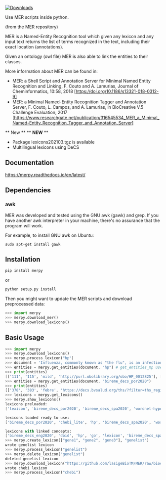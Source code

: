 [![Downloads](https://pepy.tech/badge/merpy)](https://pepy.tech/project/merpy)

Use MER scripts inside python.


(from the MER repository)

MER is a Named-Entity Recognition tool which given any lexicon and any input text returns the list of 
terms recognized in the text, including their exact location (annotations).

Given an ontology (owl file) MER is also able to link the entities to their classes.

More information about MER can be found in:
- MER: a Shell Script and Annotation Server for Minimal Named Entity Recognition and Linking, F. Couto and A. Lamurias, Journal of Cheminformatics, 10:58, 2018
[https://doi.org/10.1186/s13321-018-0312-9]
- MER: a Minimal Named-Entity Recognition Tagger and Annotation Server, F. Couto, L. Campos, and A. Lamurias, in BioCreative V.5 Challenge Evaluation, 2017
[https://www.researchgate.net/publication/316545534_MER_a_Minimal_Named-Entity_Recognition_Tagger_and_Annotation_Server]


** New **
** **NEW** **
- Package lexicons202103.tgz is available
- Multilingual lexicons using DeCS

## Documentation

https://merpy.readthedocs.io/en/latest/

## Dependencies

### awk

MER was developed and tested using the GNU awk (gawk) and grep. If you have another awk interpreter in your machine, there's no assurance that the program will work.

For example, to install GNU awk on Ubuntu:

```
sudo apt-get install gawk
```

## Installation
```bash
pip install merpy
```
or

```bash
python setup.py install
```

Then you might want to update the MER scripts and download preprocessed data:
```python
>>> import merpy
>>> merpy.download_mer()
>>> merpy.download_lexicons()
```

## Basic Usage

```python
>>> import merpy
>>> merpy.download_lexicons()
>>> merpy.process_lexicon("hp")
>>> document = 'Influenza, commonly known as "the flu", is an infectious disease caused by an influenza virus. Symptoms can be mild to severe. The most common symptoms include: a high fever, runny nose, sore throat, muscle pains, headache, coughing, and feeling tired ... Acetylcysteine for reducing the oxygen transport and caffeine to stimulate ... fever, tachypnea ... fiebre, taquipnea ... febre, taquipneia' 
>>> entities = merpy.get_entities(document, "hp") # get_entities_mp uses multiprocessing (set n_cores param)
>>> print(entities)
[['111', '115', 'mild', 'http://purl.obolibrary.org/obo/HP_0012825'], ['119', '125', 'severe', 'http://purl.obolibrary.org/obo/HP_0012828'], ['168', '173', 'fever', 'http://purl.obolibrary.org/obo/HP_0001945'], ['181', '185', 'nose', 'http://purl.obolibrary.org/obo/UBERON_0000004'], ['200', '206', 'muscle', 'http://purl.obolibrary.org/obo/UBERON_0005090'], ['214', '222', 'headache', 'http://purl.obolibrary.org/obo/HP_0002315'], ['224', '232', 'coughing', 'http://purl.obolibrary.org/obo/HP_0012735'], ['246', '251', 'tired', 'http://purl.obolibrary.org/obo/HP_0012378'], ['288', '294', 'oxygen', 'http://purl.obolibrary.org/obo/CHEBI_15379'], ['295', '304', 'transport', 'http://purl.obolibrary.org/obo/GO_0006810'], ['335', '340', 'fever', 'http://purl.obolibrary.org/obo/HP_0001945'], ['342', '351', 'tachypnea', 'http://purl.obolibrary.org/obo/HP_0002789'], ['175', '185', 'runny nose', 'http://purl.obolibrary.org/obo/HP_0031417'], ['187', '198', 'sore throat', 'http://purl.obolibrary.org/obo/HP_0033050']]
>>> entities = merpy.get_entities(document, "bireme_decs_por2020") 
>>> print(entities)
[['378', '383', 'febre', 'https://decs.bvsalud.org/ths/?filter=ths_regid&q=D005334'], ['385', '395', 'taquipneia', 'https://decs.bvsalud.org/ths/?filter=ths_regid&q=D059246']]
>>> lexicons = merpy.get_lexicons()
>>> merpy.show_lexicons()
lexicons preloaded:
['lexicon', 'bireme_decs_por2020', 'bireme_decs_spa2020', 'wordnet-hyponym', 'radlex', 'doid', 'bireme_decs_eng2020', 'go', 'hp', 'chebi_lite']

lexicons loaded ready to use:
['bireme_decs_por2020', 'chebi_lite', 'hp', 'bireme_decs_spa2020', 'wordnet-hyponym', 'doid', 'lexicon', 'radlex', 'go', 'bireme_decs_eng2020']

lexicons with linked concepts:
['bireme_decs_eng2020', 'doid', 'hp', 'go', 'lexicon', 'bireme_decs_spa2020', 'bireme_decs_por2020', 'radlex', 'chebi_lite']
>>> merpy.create_lexicon(["gene1", "gene2", "gene3"], "genelist")
wrote genelist lexicon
>>> merpy.process_lexicon("genelist")
>>> merpy.delete_lexicon("genelist")
deleted genelist lexicon
>>> merpy.download_lexicon("https://github.com/lasigeBioTM/MER/raw/biocreative2017/data/ChEBI.txt", "chebi")
wrote chebi lexicon
>>> merpy.process_lexicon("chebi")


```

